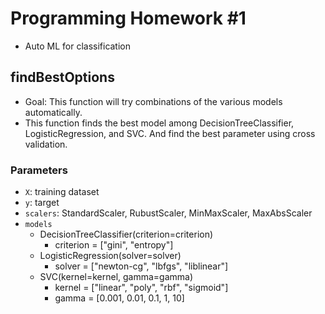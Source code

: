 # Programming Homework #1
- Auto ML for classification

## findBestOptions
- Goal: This function will try combinations of the various models automatically.
- This function finds the best model among DecisionTreeClassifier, LogisticRegression, and SVC. And find the best parameter using cross validation.

### Parameters
- `X`: training dataset
- `y`: target
- `scalers`: StandardScaler, RubustScaler, MinMaxScaler, MaxAbsScaler
- `models`
  - DecisionTreeClassifier(criterion=criterion)
    - criterion = ["gini", "entropy"]
  - LogisticRegression(solver=solver)
    - solver = ["newton-cg", "lbfgs", "liblinear"]
  - SVC(kernel=kernel, gamma=gamma)
    - kernel = ["linear", "poly", "rbf", "sigmoid"]
    - gamma = [0.001, 0.01, 0.1, 1, 10]
